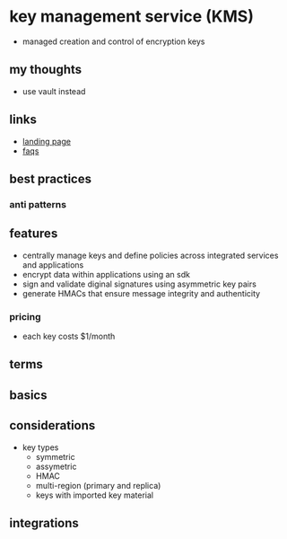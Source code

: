 # key management service (KMS)

- managed creation and control of encryption keys

## my thoughts

- use vault instead

## links

- [landing page](https://aws.amazon.com/kms/?did=ap_card&trk=ap_card)
- [faqs](https://aws.amazon.com/kms/faqs/?da=sec&sec=prep)

## best practices

### anti patterns

## features

- centrally manage keys and define policies across integrated services and applications
- encrypt data within applications using an sdk
- sign and validate diginal signatures using asymmetric key pairs
- generate HMACs that ensure message integrity and authenticity

### pricing

- each key costs $1/month

## terms

## basics

## considerations

- key types
  - symmetric
  - assymetric
  - HMAC
  - multi-region (primary and replica)
  - keys with imported key material

## integrations
